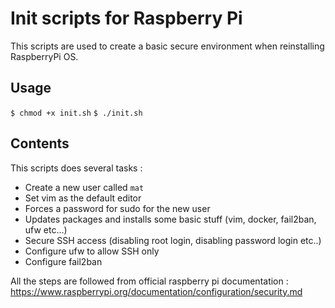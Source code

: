 # Init scripts for Raspberry Pi

This scripts are used to create a basic secure environment when reinstalling RaspberryPi OS. 

## Usage 

`$ chmod +x init.sh`
`$ ./init.sh`

## Contents

This scripts does several tasks : 
* Create a new user called `mat` 
* Set vim as the default editor
* Forces a password for sudo for the new user
* Updates packages and installs some basic stuff (vim, docker, fail2ban, ufw etc...)
* Secure SSH access (disabling root login, disabling password login etc..)
* Configure ufw to allow SSH only
* Configure fail2ban

All the steps are followed from official raspberry pi documentation : https://www.raspberrypi.org/documentation/configuration/security.md